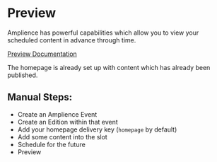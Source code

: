 # Preview

Amplience has powerful capabilities which allow you to view your scheduled content in advance through time.

[Preview Documentation](https://amplience.com/docs/planning/readme.html)

The homepage is already set up with content which has already been published.

## Manual Steps:

- Create an Amplience Event
- Create an Edition within that event
- Add your homepage delivery key (`homepage` by default)
- Add some content into the slot
- Schedule for the future
- Preview
